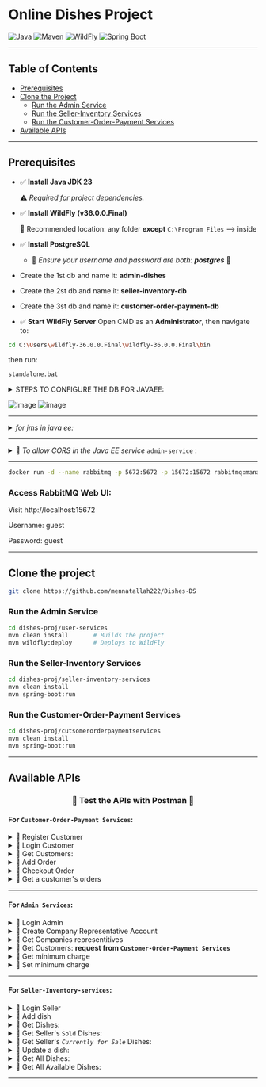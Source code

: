 # Online Dishes Project

[![Java](https://img.shields.io/badge/Java-23-blue.svg)](https://www.oracle.com/java/)
[![Maven](https://img.shields.io/badge/Maven-Build)](https://maven.apache.org/)
[![WildFly](https://img.shields.io/badge/WildFly-36.0.0.Final-blue)](https://www.wildfly.org/)
[![Spring Boot](https://img.shields.io/badge/Spring%20Boot-Running-brightgreen)](https://spring.io/projects/spring-boot)

---

## Table of Contents

- [Prerequisites](#prerequisites)
- [Clone the Project](#clone-the-project)
  - [Run the Admin Service](#run-the-admin-service)
  - [Run the Seller-Inventory Services](#run-the-seller-inventory-services)
  - [Run the Customer-Order-Payment Services](#run-the-customer-order-payment-services)
- [Available APIs](#available-apis)

---

## Prerequisites

- ✅ **Install Java JDK 23**

  ⚠️ *Required for project dependencies.*
- ✅ **Install WildFly (v36.0.0.Final)**
  
  📁 Recommended location: any folder **except** `C:\Program Files`
  --> inside 
- ✅ **Install PostgreSQL**
  - 🚨 *Ensure your username and password are both: **postgres*** 🚨

- Create the 1st db and name it: **admin-dishes**
- Create the 2st db and name it: **seller-inventory-db**
- Create the 3st db and name it: **customer-order-payment-db**
- ✅ **Start WildFly Server**
  Open CMD as an **Administrator**, then navigate to:
```bash
cd C:\Users\wildfly-36.0.0.Final\wildfly-36.0.0.Final\bin
```
then run:
```bash
standalone.bat
```
<details>
  <summary>
  STEPS TO CONFIGURE THE DB FOR JAVAEE:
  </summary>
  Download JDBC driver (postgresql-42.7.5.jar)
  place it inside: C:\Users\wildfly-36.0.0.Final\wildfly-36.0.0.Final\modules\system\layers\base\org\postgresql\main
  inside that folder:
  module.xml and the jar file
  
  content of: module.xml:
  <module xmlns="urn:jboss:module:1.3" name="org.postgresql">
      <resources>
          <resource-root path="postgresql-42.7.5.jar"/>
      </resources>
      <dependencies>
          <module name="javax.api"/>
          <module name="javax.transaction.api"/>
      </dependencies>
  </module>
  
  
  Configure Datasource
  
  1- Start WildFly:
  
  $WILDFLY_HOME/bin/standalone.sh
  
  2- In another terminal, connect CLI:
  
  go to WILDFLY folder in your device:
  
  cd "$WILDFLY_HOME"/bin/jboss-cli.sh --connect
  
  Execute:
  
  data-source add \
  --name=PostgresDS \
  --jndi-name=java:/PostgresDS \
  --driver-name=postgresql \
  --connection-url=jdbc:postgresql://localhost:5432/admin_dishes \
  --user-name=postgres \
  --password=postgres \
  --validate-on-match=true \
  --background-validation=false \
  --min-pool-size=5 \
  --max-pool-size=20

</details>

![image](https://github.com/user-attachments/assets/1910075e-8160-4c3e-a34c-6bce43abba83)
![image](https://github.com/user-attachments/assets/33f76711-e964-4672-bd75-b84ff6428a42)

---

<details>
  <summary><em>for jms in java ee:</em></summary>
  
  go to: C:\Users\wildfly-36.0.0.Final\wildfly-36.0.0.Final\standalone\configuration\standalone.xml
  
  put this:    

  ```bash
      <default-resource-adapter-name>activemq-ra</default-resource-adapter-name>
  ```

> inside this section:

```bash
  <subsystem xmlns="urn:jboss:domain:ejb3:10.0">
```
***then this, under <em><profile></em>  section:***

  ```bash
      <subsystem xmlns="urn:jboss:domain:messaging-activemq:7.0">
          <server name="default">
              <jms-destinations>
                  <jms-queue name="PaymentFailedQueue">
                      <entry name="jms/PaymentFailedQueue"/>
                  </jms-queue>
              </jms-destinations>

          </server>
      </subsystem>
```

</details>

---

<details>
  <summary>
    📌 <em>To allow CORS in the Java EE service</em> <code>admin-service</code> :
  </summary>


  Go to your WildFly installation folder<br>
  This is the folder where you unzipped or installed WildFly. It might be named something like:<br>
  wildfly-26.1.3.Final<br><br>

  Navigate to the following path:<br>
  wildfly-26.1.3.Final/<br>
  └── standalone/<br>
  &nbsp;&nbsp;&nbsp;&nbsp;└── configuration/<br>
  &nbsp;&nbsp;&nbsp;&nbsp;&nbsp;&nbsp;&nbsp;&nbsp;└── standalone.xml<br><br>

  Open standalone.xml with a text editor<br>
  You can use VS Code, Notepad++, or even a regular text editor.<br><br>

  Edit the <subsystem> section for Undertow, or add it if it doesn’t exist.

````
      <subsystem xmlns="urn:jboss:domain:undertow:community:14.0" default-virtual-host="default-host" default-servlet-container="default" default-server="default-server" statistics-enabled="${wildfly.undertow.statistics-enabled:${wildfly.statistics-enabled:false}}" default-security-domain="other">
            <byte-buffer-pool name="default"/>
            <buffer-cache name="default"/>
            <server name="default-server">
                <http-listener name="default" socket-binding="http" redirect-socket="https" enable-http2="true"/>
                <https-listener name="https" socket-binding="https" ssl-context="applicationSSC" enable-http2="true"/>
                <host name="default-host" alias="localhost">
                    <location name="/" handler="welcome-content"/>
                    <http-invoker http-authentication-factory="application-http-authentication"/>
                </host>
            </server>
            <servlet-container name="default">
                <jsp-config/>
                <websockets/>
            </servlet-container>
            <handlers>
                <file name="welcome-content" path="${jboss.home.dir}/welcome-content"/>
            </handlers>
            <filters>
                <response-header name="Access-Control-Allow-Origin" header-name="Access-Control-Allow-Origin" header-value="*"/>
                <response-header name="Access-Control-Allow-Credentials" header-name="Access-Control-Allow-Credentials" header-value="true"/>
                <response-header name="Access-Control-Allow-Headers" header-name="Access-Control-Allow-Headers" header-value="Content-Type, Authorization"/>
                <response-header name="Access-Control-Allow-Methods" header-name="Access-Control-Allow-Methods" header-value="GET, POST, PUT, DELETE, OPTIONS"/>
            </filters>
            <application-security-domains>
                <application-security-domain name="other" security-domain="ApplicationDomain"/>
            </application-security-domains>
        </subsystem>

````
> 🛠 Be careful to place this within the correct <subsystem> block for Undertow. If there's already an undertow subsystem, don’t duplicate it—just add the <filters> and <filter-ref> inside the existing one.

</details>

---

```bash
docker run -d --name rabbitmq -p 5672:5672 -p 15672:15672 rabbitmq:management
```

### Access RabbitMQ Web UI:

Visit http://localhost:15672

Username: guest

Password: guest

---

## Clone the project

```bash
git clone https://github.com/mennatallah222/Dishes-DS
```

### Run the Admin Service

```bash
cd dishes-proj/user-services
mvn clean install       # Builds the project
mvn wildfly:deploy      # Deploys to WildFly
```

### Run the Seller-Inventory Services
```bash
cd dishes-proj/seller-inventory-services
mvn clean install
mvn spring-boot:run
```

### Run the Customer-Order-Payment Services

```bash
cd dishes-proj/cutsomerorderpaymentservices
mvn clean install
mvn spring-boot:run
```

---

## Available APIs

### <p align="center">🔴 Test the APIs with Postman 🔴</p>

#### For `Customer-Order-Payment Services`:

<details>
<summary>🔹 Register Customer</summary>

- **Method:** `POST`  
- **Endpoint:** `http://localhost:8081/api/customers/register`  
- **Request Body:**
  ```json
  {
    "name": "test",
    "email": "test@test.com",
    "password": "123"
  }
  ```
</details>

<details>
<summary>🔹 Login Customer</summary>

- **Method:** `POST`  
- **Endpoint:** `http://localhost:8081/auth/login`  
- **Request Body:**
  ```json
  {
    "email": "test@test.com",
    "password": "123"
  }
  ```
</details>

<details>
<summary>🔹 Get Customers: </summary>

- **Method:** `GET`
- **Endpoint:** `http://localhost:8081/api/customers/getCustomers`
- **Request Body:** None
</details>


<details>
<summary>🔹 Add Order </summary>

- **Method:** `POST`
- **Endpoint:** `http://localhost:8081/orders/add-order`
- **Request Body:**
  ```json
  {
    "customerId": 1,
    "items": [
      {
        "productId": 9,
        "sellerId": 5,
        "quantity": 1,
        "price":100
      },
      {
        "productId": 11,
        "sellerId": 7,
        "quantity": 2,
        "price":100
      }
    ],
    "shippingCompanyName": "Flyo"
  }
  ```
  
- **Headers:**   
  > ```
  > Authorization: Bearer <your-jwt-token-returned-from-login-endpoint>
  > Content-Type: application/json
  > ```

</details>

<details>
<summary>🔹 Checkout Order </summary>

- **Method:** `POST`
- **Endpoint:** `http://localhost:8081/orders/checkout/{orderId}`
- **Request Body:** None
- **Headers:**   
  > ```
  > Authorization: Bearer <your-jwt-token-returned-from-login-endpoint>
  > Content-Type: application/json
  > ```

</details>


<details>
<summary>🔹 Get a customer's orders </summary>

- **Method:** `GET`
- **Endpoint:** `http://localhost:8081/api/customers/customer-orders`
- **Request Body:** None
- **Headers:**   
  > ```
  > Authorization: Bearer <your-jwt-token-returned-from-login-endpoint>
  > Content-Type: application/json
  > ```

</details>


----


#### For `Admin Services`:

<details>
<summary>🔹 Login Admin</summary>

- **Method:** `POST`  
- **Endpoint:** `http://localhost:8080/admin-services/api/admin/login`  
- **Request Body:**
  ```json
  {
    "email": "superadmin@dishes.com",
    "password": "123"
  }
  ```
</details>

<details>
<summary>🔹 Create Company Representative Account</summary>

- **Method:** `POST`  
- **Endpoint:** `http://localhost:8080/admin-services/api/admin/add-companies`  
- **Request Body:**
  ```json
  [
    {
        "email": "SOME 'REAL' EMAIL",
        "companyName": "NewCompany Inc1"
    },
    {
        "email": "SOME 'REAL' EMAIL",
        "companyName": "NewCompany Inc2"
    },
    {
        "email": "SOME 'REAL' EMAIL",
        "companyName": "NewCompany Inc2" //that request returns an error message that it's duplicate
    }
  ]
  ```
  - Response:
    ```json
    [
        "NewCompany Inc1 (SOME 'REAL' EMAIL): PASSWORD-PLACEHOLDER",
        "NewCompany Inc2 (SOME 'REAL' EMAIL): PASSWORD-PLACEHOLDER",
        "Already existing companies: NewCompany Inc2 already exists"
    ]
    ```
</details>

<details>
<summary>🔹 Get Companies representitives</summary>

- **Method:** `GET`
- **Endpoint:** `http://localhost:8080/admin-services/api/admin/get-companies`
- **Request Body:** None
</details>

<details>
<summary>🔹 Get Customers: <strong>request from <code>Customer-Order-Payment Services</code></strong></summary>

- **Method:** `GET`
- **Endpoint:** `http://localhost:8080/admin-services/api/admin/customers`
- **Request Body:** None
</details>


<details>
  <summary>🔹 Get minimum charge </summary>
  
  - **Method:** `GET`
  - **Endpoint:** `http://localhost:8080/admin-services/api/configs/min-order-charge`
  - **Request Body:** None  
  - **Headers:** None  

</details>


<details>
  <summary>🔹 Set minimum charge </summary>
  
  - **Method:** `POST`
  - **Endpoint:** `http://localhost:8081/admin/min-order-charge?charge=100`
  - **Request Body:** None  
  - **Headers:** None  

</details>


----


#### For `Seller-Inventory-services`:

<details>
<summary>🔹 Login Seller</summary>

- **Method:** `POST`  
- **Endpoint:** `http://localhost:8082/seller/login`  
- **Request Body:**
  ```json
  {
    "email":"The_email_done_in_the_admin_service_beforehand",
    "companyName":"The_companyName_done_in_the_admin_service_beforehand",
    "password":"The_password_done_in_the_admin_service_beforehand_and_send_through_the_email"
  }
  ```
</details>

<details>
<summary>🔹 Add dish</summary>

- **Method:** `POST`  
- **Endpoint:** `http://localhost:8082/seller/products/add-dish`  
- **Request Body:**
  ```json
  {
    "name": "Molokhia",
    "amount": 10,
    "price": 100
  }

- **Headers:**   
  > ```
  > Authorization: Bearer <your-jwt-token-returned-from-login-endpoint>
  > Content-Type: application/json
  > ```

</details>

<details>
<summary>🔹 Get Dishes: </summary>

- **Method:** `GET`
- **Endpoint:** `http://localhost:8082/seller/products/get-seller-dishes`
- **Request Body:** None
- **Headers:**   
  > ```
  > Authorization: Bearer <your-jwt-token-returned-from-login-endpoint>
  > Content-Type: application/json
  > ```

</details>


<details>
<summary>🔹 Get Seller's <code>Sold</code> Dishes: </summary>

- **Method:** `GET`
- **Endpoint:** `http://localhost:8082/seller/products/get-sold-dishes`
- **Request Body:** None
- **Headers:**   
  > ```
  > Authorization: Bearer <your-jwt-token-returned-from-login-endpoint>
  > Content-Type: application/json
  > ```

</details>

<details>
<summary>🔹 Get Seller's <em><code>Currently for Sale</code></em> Dishes: </summary>

- **Method:** `GET`
- **Endpoint:** `http://localhost:8082/seller/products/get-available-dishes`
- **Request Body:** None
- **Headers:**   
  > ```
  > Authorization: Bearer <your-jwt-token-returned-from-login-endpoint>
  > Content-Type: application/json
  > ```

</details>


<details>
<summary>🔹 Update a dish: </summary>

- **Method:** `PUT`
- **Endpoint:** `http://localhost:8082/seller/products/update-dish/dishId`
- **Request Body:**
- ```json
  {
    "name": "Updated Name",
    "amount": 15,
    "price": 12000
  }
  ```
- **Headers:**   
  > ```
  > Authorization: Bearer <your-jwt-token-returned-from-login-endpoint>
  > Content-Type: application/json
  > ```

</details>


<details>
<summary>🔹 Get All Dishes: </summary>

- **Method:** `GET`
- **Endpoint:** `http://localhost:8082/public/products/get-all-products`
- **Request Body:** None
- **Headers:** None 

</details>

<details>
<summary>🔹 Get All Available Dishes: </summary>

- **Method:** `GET`
- **Endpoint:** `http://localhost:8082/public/products/get-all-available-products`
- **Request Body:** None
- **Headers:** None 

</details>

----

